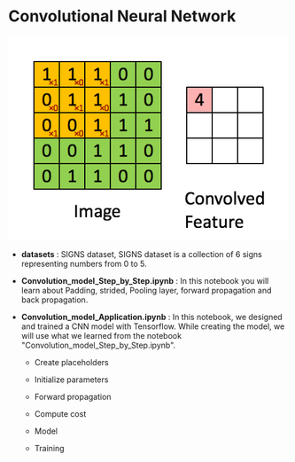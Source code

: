 # Convolutional Neural Network

![asd](images/Convolution_schematic.gif)

* **datasets** : SIGNS dataset, SIGNS dataset is a collection of 6 signs representing numbers from 0 to 5.

* **Convolution_model_Step_by_Step.ipynb** : In this notebook you will learn about Padding, strided, Pooling layer, forward propagation and back propagation.

* **Convolution_model_Application.ipynb** : In this notebook, we designed and trained a CNN model with Tensorflow. While creating the model, we will use what we learned from the notebook "Convolution_model_Step_by_Step.ipynb".
     
     * Create placeholders
           
     * Initialize parameters
           
     * Forward propagation
           
     * Compute cost
           
     * Model
           
     * Training
